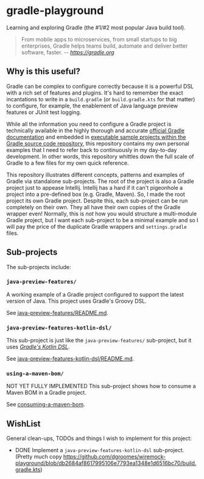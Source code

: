 # gradle-playground

Learning and exploring Gradle (the #1/#2 most popular Java build tool).

> From mobile apps to microservices, from small startups to big enterprises, Gradle helps teams build, automate and
> deliver better software, faster.
> -- <cite>https://gradle.org</cite>

## Why is this useful?

Gradle can be complex to configure correctly because it is a powerful DSL with a rich set of features and plugins. It's
hard to remember the exact incantations to write in a `build.gradle` (or `build.gradle.kts` for that matter) to
configure, for example, the enablement of Java language preview features or JUnit test logging.

While all the information you need to configure a Gradle project is technically available in the highly thorough and
accurate [official Gradle documentation](https://docs.gradle.org/current/userguide/userguide.html) and embedded in
[executable sample projects within the Gradle source code repository](https://github.com/gradle/gradle/tree/master/subprojects/docs/src/samples),
this repository contains my own personal examples that I need to refer back to continuously in my day-to-day development.
In other words, this repository whittles down the full scale of Gradle to a few files for my own quick reference.

This repository illustrates different concepts, patterns and examples of Gradle via standalone sub-projects. The root of
the project is also a Gradle project just to appease Intellij. Intellij has a hard if it can't pigeonhole a project into
a pre-defined box (e.g. Gradle, Maven). So, I made the root project its own Gradle project. Despite this, each
sub-project can be run completely on their own. They all have their own copies of the Gradle wrapper even! Normally,
this is *not* how you would structure a multi-module Gradle project, but I want each sub-project to be a minimal example
and so I will pay the price of the duplicate Gradle wrappers and `settings.gradle` files.

## Sub-projects

The sub-projects include:

### `java-preview-features/`

A working example of a Gradle project configured to support the latest version of Java. This project uses Gradle's
Groovy DSL.

See [java-preview-features/README.md](java-preview-features/README.md).

### `java-preview-features-kotlin-dsl/`

This sub-project is just like the `java-preview-features/` sub-project, but it uses [*Gradle's Kotlin DSL*](https://docs.gradle.org/current/userguide/kotlin_dsl.html).

See [java-preview-features-kotlin-dsl/README.md](java-preview-features-kotlin-dsl/README.md).

### `using-a-maven-bom/`

NOT YET FULLY IMPLEMENTED
This sub-project shows how to consume a Maven BOM in a Gradle project.

See [consuming-a-maven-bom](consuming-a-maven-bom/README.md).

## WishList

General clean-ups, TODOs and things I wish to implement for this project:

* DONE Implement a `java-preview-features-kotlin-dsl` sub-project. (Pretty much copy <https://github.com/dgroomes/wiremock-playground/blob/db2684af8617995106e7793ea1348e1d6516bc70/build.gradle.kts>)   
